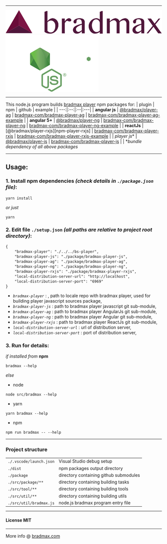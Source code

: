 ___
![Bradmax][bradmaxLogo]
![NodeJs][nodeLogo]
___
This node.js program builds [bradmax player][bradmax] npm packages for:
| plugin | npm | github | example |
| ---:|:--:|:--|:---|
| **angular js** | [@bradmax/player-ag][npm-player-ag] | [bradmax-com/bradmax-player-ag][git-player-ag] | [bradmax-com/bradmax-player-ag-example][git-player-ag-example] |
| **angular 5+** | [@bradmax/player-ng][npm-player-ng] | [bradmax-com/bradmax-player-ng][git-player-ng] | [bradmax-com/bradmax-player-ng-example][git-player-ng-example] |
| **reactJs**    | [@bradmax/player-rxjs][npm-player-rxjs] | [bradmax-com/bradmax-player-rxjs][git-player-rxjs] | [bradmax-com/bradmax-player-rxjs-example][git-player-rxjs-example] |
| *player js**   | [@bradmax/player-js][npm-player-js] | [bradmax-com/bradmax-player-js][git-player-js] | |
**bundle dependency of all above packages*
___
## Usage:
### 1. Install npm dependencies *(check details in `./package.json` file)*:
```
yarn install
```
*or just*
```
yarn
```
### 2. Edit  file `./setup.json` *(all paths are relative to project root directory)*:
```
{
	"bradmax-player": "./../../bs-player",
	"bradmax-player-js": "./package/bradmax-player-js",
	"bradmax-player-ag": "./package/bradmax-player-ag",
	"bradmax-player-ng": "./package/bradmax-player-ng",
	"bradmax-player-rxjs": "./package/bradmax-player-rxjs",
	"local-distribution-server-url": "http://localhost",
	"local-distribution-server-port": "6969"
}
```
- *`bradmax-player`* : , path to locale repo with bradmax player, used for building player javascript sources package,
- *`bradmax-player-js`* : path to bradmax player javascript git sub-module,
- *`bradmax-player-ag`* : path to bradmax player AngularJs git sub-module,
- *`bradmax-player-ng`* : path to bradmax player Angular git sub-module,
- *`bradmax-player-rxjs`* : path to bradmax player ReactJs git sub-module,
- *`local-distribution-server-url`* : url of distribution server,
- *`local-distribution-server-port`* : port of distribution server,

### 3. Run for details:

*if installed from* **npm**
```
bradmax --help
```
*else*
- node
```
node src/bradmax --help
```
- yarn
```
yarn bradmax --help
```
- npm
```
npm run bradmax -- --help
```
___
### Project structure
| | |
|:---|:---|
| `./.vscode/launch.json` | Visual Studio debug setup |
| `./dist` | npm packages output directory |
| `./package` | directory containing github submodules |
| `./src/package/**` | directory containing building tasks |
| `./src/tool/**` | directory containing building tools |
| `./src/util/**` | directory containing building utils |
| `./src/util/bradmax.js` | node.js bradmax program entry file |
___
#### License MIT 
___
More info @ [bradmax.com][bradmax]

[bradmax]: https://bradmax.com
[bradmax-doc-config]: https://bradmax.com/static/player-doc/configuration.html
[npm-player-ag]: https://npmjs.com/package/bradmax-player-ag
[npm-player-ng]: https://npmjs.com/package/bradmax-player-ng
[npm-player-rx]: https://npmjs.com/package/bradmax-player-rx
[npm-player-js]: https://npmjs.com/package/bradmax-player-js
[git-player-ag]: https://github.com/bradmax-com/bradmax-player-ag
[git-player-ag-example]: https://github.com/bradmax-com/bradmax-player-ag-example
[git-player-ng]: https://github.com/bradmax-com/bradmax-player-ng
[git-player-ng-example]: https://github.com/bradmax-com/bradmax-player-ng-example
[git-player-rxjs]: https://github.com/bradmax-com/bradmax-player-rxjs
[git-player-rxjs-example]: https://github.com/bradmax-com/bradmax-player-rxjs-example
[git-player-js]: https://github.com/bradmax-com/bradmax-player-ag

[bradmaxLogo]: ./assets/md/bradmax.svg
[nodeLogo]: ./assets/md/node.svg
